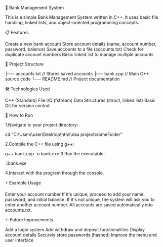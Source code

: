 🏦 Bank Management System


This is a simple Bank Management System written in C++.
It uses basic file handling, linked lists, and object-oriented programming concepts.


📋 Features


  Create a new bank account
  Store account details (name, account number, password, balance)
  Save accounts to a file (accounts.txt)
  Check for duplicate account numbers
  Basic linked list to manage multiple accounts


  
📂 Project Structure


   ├── accounts.txt    // Stores saved accounts
   ├── bank.cpp        // Main C++ source code
   └── README.md       // Project documentation


🛠 Technologies Used


  C++ (Standard)
  File I/O (fstream)
  Data Structures (struct, linked list)
  Basic Git for version control


🚀 How to Run


1.Navigate to your project directory:

  cd "C:\Users\user\Desktop\html\dsa project\someFolder"

2.Compile the C++ file using g++:

  g++ bank.cpp -o bank.exe
3.Run the executable:

  .\bank.exe
  
4.Interact with the program through the console.


⚡ Example Usage


Enter your account number
If it's unique, proceed to add your name, password, and initial balance.
If it's not unique, the system will ask you to enter another account number.
All accounts are saved automatically into accounts.txt.


✨ Future Improvements


Add a login system
Add withdraw and deposit functionalities
Display account details
Securely store passwords (hashed)
Improve the menu and user interface


  
